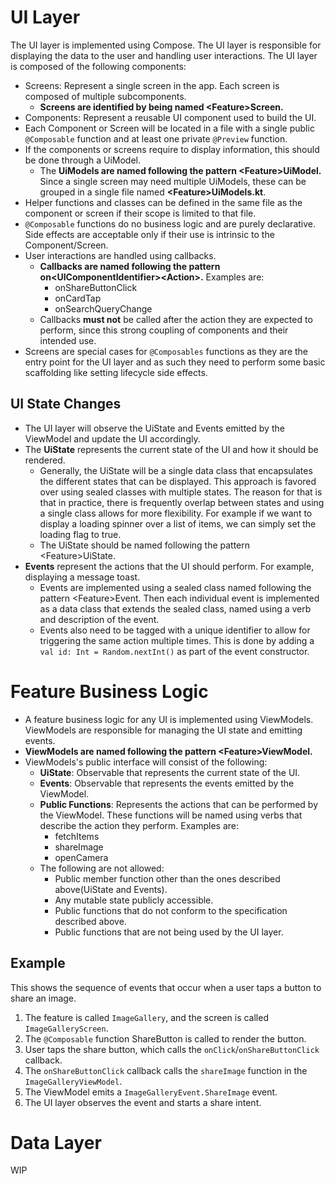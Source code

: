 

# UI Layer
The UI layer is implemented using Compose. The UI layer is responsible for displaying the
data to the user and handling user interactions. The UI layer is composed of the following
components:
- Screens: Represent a single screen in the app. Each screen is composed of multiple subcomponents.
  - **Screens are identified by being named \<Feature\>Screen.**
- Components: Represent a reusable UI component used to build the UI.
- Each Component or Screen will be located in a file with a single public `@Composable` function and at least
one private `@Preview` function.
- If the components or screens require to display information, this should be done through a UiModel.
  - The **UiModels are named following the pattern \<Feature\>UiModel.** Since a single screen may need multiple 
  UiModels, these can be grouped in a single file named **\<Feature\>UiModels.kt**. 
- Helper functions and classes can be defined in the same file as the component or screen if their scope is limited to 
that file.
- `@Composable` functions do no business logic and are purely declarative. Side effects are acceptable only if their use
is intrinsic to the Component/Screen.
- User interactions are handled using callbacks.
  - **Callbacks are named following the pattern on\<UIComponentIdentifier\>\<Action\>.** Examples are:
    - onShareButtonClick
    - onCardTap
    - onSearchQueryChange
  - Callbacks **must not** be called after the action they are expected to perform, since this strong coupling 
  of components and their intended use. 
- Screens are special cases for `@Composables` functions as they are the entry point for the UI layer and as such they
need to perform some basic scaffolding like setting lifecycle side effects.

## UI State Changes
- The UI layer will observe the UiState and Events emitted by the ViewModel and update the UI accordingly.
- The **UiState** represents the current state of the UI and how it should be rendered.
  - Generally, the UiState will be a single data class that encapsulates the different states that can be displayed. This
  approach is favored over using sealed classes with multiple states. The reason for that is that in practice, there is
  frequently overlap between states and using a single class allows for more flexibility. For example if we want to 
  display a loading spinner over a list of items, we can simply set the loading flag to true. 
  - The UiState should be named following the pattern \<Feature\>UiState.
- **Events** represent the actions that the UI should perform. For example, displaying a message toast.
  - Events are implemented using a sealed class named following the pattern \<Feature\>Event. Then each individual 
  event is implemented as a data class that extends the sealed class, named using a verb and description of the event.
  - Events also need to be tagged with a unique identifier to allow for triggering the same action multiple times. This 
  is done by adding a `val id: Int = Random.nextInt()` as part of the event constructor.

# Feature Business Logic
- A feature business logic for any UI is implemented using ViewModels. ViewModels are responsible for managing the UI state
and emitting events.
- **ViewModels are named following the pattern \<Feature\>ViewModel.**
- ViewModels's public interface will consist of the following:
  - **UiState**: Observable that represents the current state of the UI.
  - **Events**: Observable that represents the events emitted by the ViewModel.
  - **Public Functions**: Represents the actions that can be performed by the ViewModel. These functions will be named
  using verbs that describe the action they perform. Examples are:
    - fetchItems
    - shareImage
    - openCamera
  - The following are not allowed:
    - Public member function other than the ones described above(UiState and Events).
    - Any mutable state publicly accessible.
    - Public functions that do not conform to the specification described above.
    - Public functions that are not being used by the UI layer.

## Example

This shows the sequence of events that occur when a user taps a button to share an image.
1. The feature is called `ImageGallery`, and the screen is called `ImageGalleryScreen`.
2. The `@Composable` function ShareButton is called to render the button.
3. User taps the share button, which calls the `onClick`/`onShareButtonClick` callback.
4. The `onShareButtonClick` callback calls the `shareImage` function in the `ImageGalleryViewModel`.
5. The ViewModel emits a `ImageGalleryEvent.ShareImage` event.
6. The UI layer observes the event and starts a share intent.

# Data Layer
WIP
